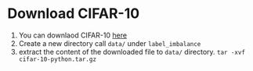 # Download CIFAR-10
1. You can downlaod CIFAR-10 [here](https://www.cs.toronto.edu/~kriz/cifar-10-python.tar.gz)
2. Create a new directory call `data/` under `label_imbalance` 
3. extract the content of the downloaded file to `data/` directory. `tar -xvf cifar-10-python.tar.gz` 